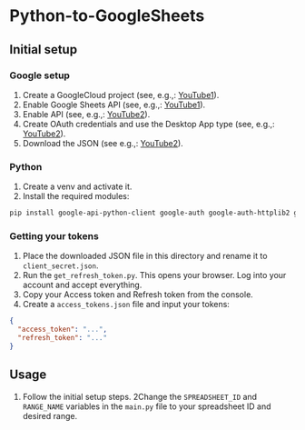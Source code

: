 # Python-to-GoogleSheets

## Initial setup

### Google setup

1) Create a GoogleCloud project (see, e.g.,: [YouTube1](https://www.youtube.com/watch?v=Mz9JG9CUXXY)).
2) Enable Google Sheets API (see, e.g.,: [YouTube1](https://www.youtube.com/watch?v=Mz9JG9CUXXY)).
3) Enable API (see, e.g.,: [YouTube2](https://www.youtube.com/watch?v=X-L1NKoEi10)).
4) Create OAuth credentials and use the Desktop App type (see, e.g.,: [YouTube2](https://www.youtube.com/watch?v=X-L1NKoEi10)).
5) Download the JSON (see e.g.,: [YouTube2](https://www.youtube.com/watch?v=X-L1NKoEi10)).

### Python 
1) Create a venv and activate it.
2) Install the required modules:
```bash
pip install google-api-python-client google-auth google-auth-httplib2 google-auth-oauthlib
```

### Getting your tokens
1) Place the downloaded JSON file in this directory and rename it to `client_secret.json`.
2) Run the `get_refresh_token.py`. This opens your browser. Log into your account and accept everything.
3) Copy your Access token and Refresh token from the console.
4) Create a `access_tokens.json` file and input your tokens:
```json
{
  "access_token": "...",
  "refresh_token": "..."
}
```

## Usage
1) Follow the initial setup steps.
2Change the `SPREADSHEET_ID` and `RANGE_NAME` variables in the `main.py` file to your spreadsheet ID and desired range.
